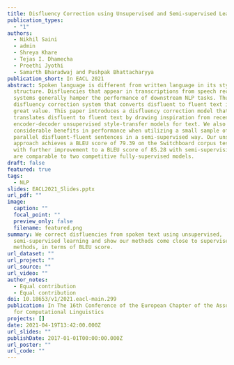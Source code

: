```yaml
---
title: Disfluency Correction using Unsupervised and Semi-supervised Learning
publication_types:
  - "1"
authors:
  - Nikhil Saini
  - admin
  - Shreya Khare
  - Tejas I. Dhamecha
  - Preethi Jyothi
  - Samarth Bharadwaj and Pushpak Bhattacharyya
publication_short: In EACL 2021
abstract: Spoken language is different from written language in its style and
  structure. Disfluencies that appear in transcriptions from speech recognition
  systems generally hamper the performance of downstream NLP tasks. Thus, a
  disfluency correction system that converts disfluent to fluent text is of
  great value. This paper introduces a disfluency correction model that
  translates disfluent to fluent text by drawing inspiration from recent
  encoder-decoder unsupervised style-transfer models for text. We also show
  considerable benefits in performance when utilizing a small sample of 500
  parallel disfluent-fluent sentences in a semi-supervised way. Our unsupervised
  approach achieves a BLEU score of 79.39 on the Switchboard corpus test set,
  with further improvement to a BLEU score of 85.28 with semi-supervision. Both
  are comparable to two competitive fully-supervised models.
draft: false
featured: true
tags:
  - NLP
slides: EACL2021_Slides.pptx
url_pdf: ""
image:
  caption: ""
  focal_point: ""
  preview_only: false
  filename: featured.png
summary: We correct disfluencies from spoken text using unsupervised,
  semi-supervised learning and show our methods come close to supervised
  methods, in terms of BLEU score.
url_dataset: ""
url_project: ""
url_source: ""
url_video: ""
author_notes:
  - Equal contribution
  - Equal contribution
doi: 10.18653/v1/2021.eacl-main.299
publication: In The 16th Conference of the European Chapter of the Association
  for Computational Linguistics
projects: []
date: 2021-04-19T13:42:00.000Z
url_slides: ""
publishDate: 2017-01-01T00:00:00.000Z
url_poster: ""
url_code: ""
---
```


